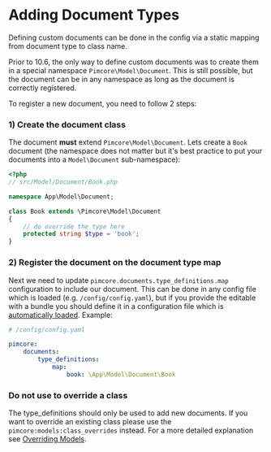 # Adding Document Types

Defining custom documents can be done in the config via a static mapping from document type to class name.

Prior to 10.6, the only way to define custom documents was to create them in a special namespace `Pimcore\Model\Document`. This
is still possible, but the document can be in any namespace as long as the document is correctly registered.

To register a new document, you need to follow 2 steps:

### 1) Create the document class

The document **must** extend `Pimcore\Model\Document`. Lets create a `Book` document (the namespace does not matter
but it's best practice to put your documents into a `Model\Document` sub-namespace):

```php
<?php
// src/Model/Document/Book.php

namespace App\Model\Document;

class Book extends \Pimcore\Model\Document
{
    // do override the type here
    protected string $type = 'book';
}
```

### 2) Register the document on the document type map

Next we need to update `pimcore.documents.type_definitions.map` configuration to include our document. This can be done in any config
file which is loaded (e.g. `/config/config.yaml`), but if you provide the editable with a bundle you should define it
in a configuration file which is [automatically loaded](./03_Auto_Loading_Config_And_Routing_Definitions.md). Example:

```yaml
# /config/config.yaml

pimcore:
    documents:
        type_definitions:
            map:
                book: \App\Model\Document\Book
```

### Do not use to override a class

The type_definitions should only be used to add new documents.
If you want to override an existing class please use the `pimcore:models:class_overrides` instead.
For a more detailed explanation see [Overriding Models](../../03_Overriding_Models.md).